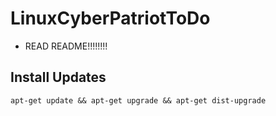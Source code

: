 # LinuxCyberPatriotToDo

- READ README!!!!!!!!

## Install Updates

```apt-get update && apt-get upgrade && apt-get dist-upgrade```

##

